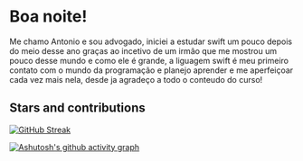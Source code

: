 <h1>Boa noite!</h1>
Me chamo Antonio e sou advogado, iniciei a estudar swift um pouco depois 
do meio desse ano graças ao incetivo de um irmão que me mostrou um pouco 
desse mundo e como ele é grande, a liguagem swift é meu primeiro contato 
com o mundo da programação e planejo aprender e me aperfeiçoar cada vez 
mais nela, desde ja agradeço a todo o conteudo do curso!

</div>


## Stars and contributions


[![GitHub 
Streak](https://streak-stats.demolab.com?user=snowrookie&theme=gruvbox&locale=pt_BR)](https://git.io/streak-stats)



  [![Ashutosh's github activity 
graph](https://github-readme-activity-graph.vercel.app/graph?username=snowrookie&theme=react-dark)](https://github.com/ashutosh00710/github-readme-activity-graph)

  
</div>
